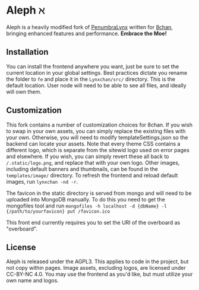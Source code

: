 # Aleph ℵ

Aleph is a heavily modified fork of [PenumbraLynx](https://gitgud.io/LynxChan/PenumbraLynx) written for [8chan](https://modchan.org), bringing enhanced features and performance. **Embrace the Moe!**

## Installation ##
You can install the frontend anywhere you want, just be sure to set the current location in your global settings.
Best practices dictate you rename the folder to `fe` and place it in the `Lynxchan/src/` directory. This is the default location. User node will need to be able to see all files, and ideally will own them.

## Customization ##

This fork contains a number of customization choices for 8chan. If you wish to swap in your own assets, you can simply replace the existing files with your own. Otherwise, you will need to modify templateSettings.json so the backend can locate your assets. Note that every theme CSS contains a different logo, which is separate from the sitewid logo used on error pages and elsewhere. If you wish, you can simply revert these all back to `/.static/logo.png`, and replace that with your own logo. Other images, including default banners and thumbnails, can be found in the `templates/image/` directory. To refresh the frontend and reload default images, run `lynxchan -nd -r`.

The favicon in the static directory is served from mongo and will need to be uploaded into MongoDB manually. To do this you need to get the mongofiles tool and run  `mongofiles -h localhost -d {dbName} -l {/path/to/yourfavicon} put /favicon.ico`

This front end currently requires you to set the URI of the overboard as "overboard".

## License ##

Aleph is released under the AGPL3. This applies to code in the project, but not copy within pages.
Image assets, excluding logos, are licensed under CC-BY-NC 4.0.
You may use the frontend as you'd like, but must utilize your own name and logos.

